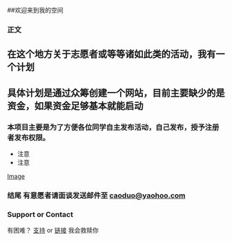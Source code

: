 ##欢迎来到我的空间



### 正文



## 在这个地方关于志愿者或等等诸如此类的活动，我有一个计划
## 具体计划是通过众筹创建一个网站，目前主要缺少的是资金，如果资金足够基本就能启动
### 本项目主要是为了方便各位同学自主发布活动，自己发布，授予注册者发布权限。

- 注意
- 注意

[Image](qm.qq.com/dl/wpa/e_group?gid=281029972&size=430&down=1)


### 结尾  有意愿者请面谈发送邮件至  caoduo@yaohoo.com


### Support or Contact

有困难？ [支持](https://help.github.com/categories/github-pages-basics/) or [链接](https://github.com/contact) 我会救赎你
